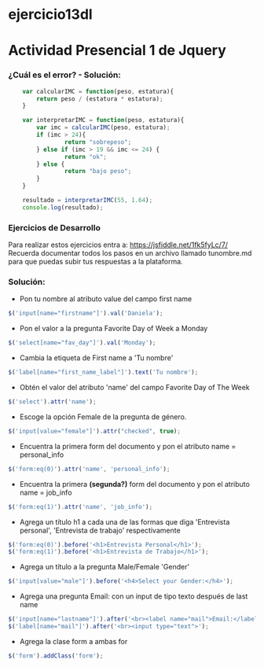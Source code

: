 # ejercicio13dl

# Actividad Presencial 1 de Jquery
### ¿Cuál es el error? - Solución:

```javascript
	var calcularIMC = function(peso, estatura){
	 	return peso / (estatura * estatura);
	}

	var interpretarIMC = function(peso, estatura){
		var imc = calcularIMC(peso, estatura);
		if (imc > 24){
		 		return "sobrepeso";
		} else if (imc > 19 && imc <= 24) {
		 		return "ok";
		} else {
		 		return "bajo peso";
		}
	}

	resultado = interpretarIMC(55, 1.64);
	console.log(resultado);
```

### Ejercicios de Desarrollo

Para realizar estos ejercicios entra a: https://jsfiddle.net/1fk5fyLc/7/ Recuerda documentar todos los pasos en un archivo llamado tunombre.md para que puedas subir tus respuestas a la plataforma.

### Solución:

- Pon tu nombre al atributo value del campo first name
```javascript
$('input[name="firstname"]').val('Daniela');
```
- Pon el valor a la pregunta Favorite Day of Week a Monday
```javascript
$('select[name="fav_day"]').val('Monday');
```
- Cambia la etiqueta de First name a 'Tu nombre'
```javascript
$('label[name="first_name_label"]').text('Tu nombre');
```
- Obtén el valor del atributo 'name' del campo Favorite Day of The Week
```javascript
$('select').attr('name');
```
- Escoge la opción Female de la pregunta de género.
```javascript
$('input[value="female"]').attr("checked", true);
```
- Encuentra la primera form del documento y pon el atributo name = personal_info
```javascript
$('form:eq(0)').attr('name', 'personal_info');
```
- Encuentra la primera **(segunda?)** form del documento y pon el atributo name = job_info
```javascript
$('form:eq(1)').attr('name', 'job_info');
```
- Agrega un título h1 a cada una de las formas que diga 'Entrevista personal', 'Entrevista de trabajo' respectivamente
```javascript
$('form:eq(0)').before('<h1>Entrevista Personal</h1>');
$('form:eq(1)').before('<h1>Entrevista de Trabajo</h1>');
```
- Agrega un título a la pregunta Male/Female 'Gender'
```javascript
$('input[value="male"]').before('<h4>Select your Gender:</h4>');
```
- Agrega una pregunta Email: con un input de tipo texto después de last name
```javascript
$('input[name="lastname"]').after('<br><label name="mail">Email:</label>');
$('label[name="mail"]').after('<br><input type="text">');
```
- Agrega la clase form a ambas for
```javascript
$('form').addClass('form');
```
